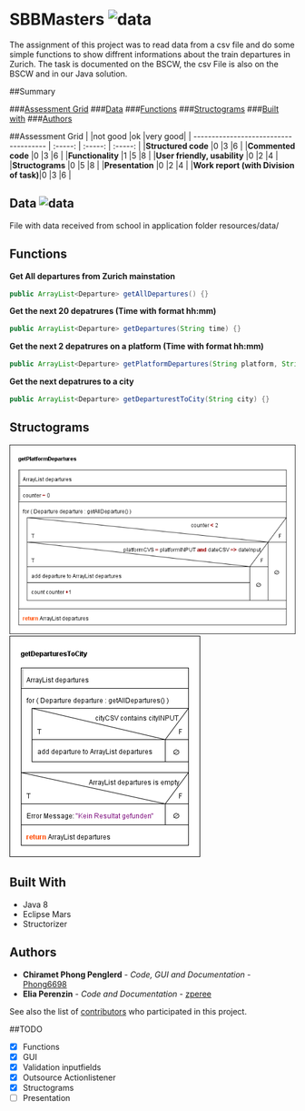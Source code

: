 # SBBMasters ![data](https://img.shields.io/badge/Status-development-orange.svg)
The assignment of this project was to read data from a csv file and do some simple functions to show diffrent informations about the train departures in Zurich. The task is documented on the BSCW, the csv File is also on the BSCW and in our Java solution. 

##Summary

###[Assessment Grid](#assessment-grid)
###[Data](#data)
###[Functions](#functions)
###[Structograms](#dtructograms)
###[Built with](#built-with)
###[Authors](#authors)


##Assessment Grid
|                                       |not good |ok       |very good|
| ------------------------------------- | :-----: | :-----: | :-----: |
|**Structured code**                    |0        |3        |6        |
|**Commented code**                     |0        |3        |6        |
|**Functionality**                      |1        |5        |8        |
|**User friendly, usability**           |0        |2        |4        |
|**Structograms**                       |0        |5        |8        |
|**Presentation**                       |0        |2        |4        |
|**Work report (with Division of task)**|0        |3        |6        |


## Data ![data](https://img.shields.io/badge/data-abfahrten__zhb.csv-green.svg)

File with data received from school in application folder resources/data/

## Functions
**Get All departures from Zurich mainstation**
```java
public ArrayList<Departure> getAllDepartures() {}
```
**Get the next 20 depatrures (Time with format hh:mm)**
```java
public ArrayList<Departure> getDepartures(String time) {}
```
**Get the next 2 depatrures on a platform (Time with format hh:mm)**
```java
public ArrayList<Departure> getPlatformDepartures(String platform, String time) {}
```
**Get the next depatrures to a city**
```java
public ArrayList<Departure> getDeparturestToCity(String city) {}
```

## Structograms

![getPlatformDepartures](/resources/structograms/getPlatformDepartures.png)
![getDeparturesToCity](/resources/structograms/getDeparturesToCity.png)

## Built With

* Java 8 
* Eclipse Mars
* Structorizer

## Authors

* **Chiramet Phong Penglerd** - *Code, GUI and Documentation* - [Phong6698](https://github.com/Phong6698)
* **Elia Perenzin** - *Code and Documentation* - [zperee](https://github.com/zperee)

See also the list of [contributors](https://github.com/MastersProjects/SBBMasters/graphs/contributors) who participated in this project.

##TODO
- [x] Functions
- [x] GUI
- [x] Validation inputfields
- [x] Outsource Actionlistener
- [x] Structograms
- [ ] Presentation
